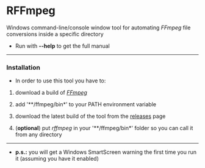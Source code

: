 # RFFmpeg

Windows command-line/console window tool for automating *FFmpeg* file conversions inside a specific directory

- Run with **--help** to get the full manual

***

### Installation

- In order to use this tool you have to:

1. download a build of [*FFmpeg*](https://ffmpeg.org/download.html)

2. add '**/ffmpeg/bin*' to your PATH environment variable

3. download the latest build of the tool from the [releases](https://github.com/cyanide0081/rffmpeg/releases) page

4. (**optional**) put *rffmpeg* in your '**/ffmpeg/bin*' folder so you can call it from any directory
  
***

- **p.s.:** you will get a Windows SmartScreen warning the first time you run it (assuming you have it enabled) 